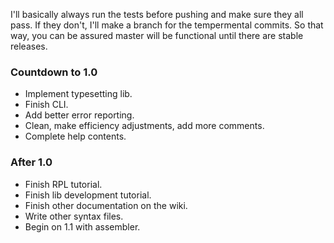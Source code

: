 I'll basically always run the tests before pushing and make sure they all pass.
 If they don't, I'll make a branch for the tempermental commits. So that way,
 you can be assured master will be functional until there are stable releases.

### Countdown to 1.0 ###
* Implement typesetting lib.
* Finish CLI.
* Add better error reporting.
* Clean, make efficiency adjustments, add more comments.
* Complete help contents.

### After 1.0 ###
* Finish RPL tutorial.
* Finish lib development tutorial.
* Finish other documentation on the wiki.
* Write other syntax files.
* Begin on 1.1 with assembler.
